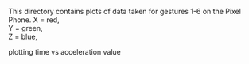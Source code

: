 This directory contains plots of data taken for gestures 1-6 on the Pixel Phone.
X = red,    
Y = green,    
Z = blue,

plotting time vs acceleration value
